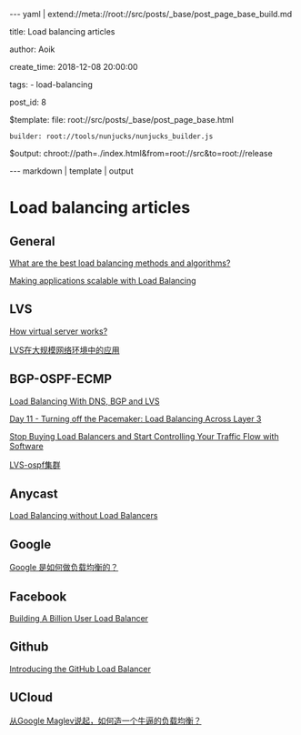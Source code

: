 --- yaml | extend://meta://root://src/posts/_base/post_page_base_build.md

title: Load balancing articles

author: Aoik

create_time: 2018-12-08 20:00:00

tags:
    - load-balancing

post_id: 8

$template:
    file: root://src/posts/_base/post_page_base.html

    builder: root://tools/nunjucks/nunjucks_builder.js

$output: chroot://path=./index.html&from=root://src&to=root://release

--- markdown | template | output
# Load balancing articles


## General
[What are the best load balancing methods and algorithms?](https://www.loadbalancer.org/blog/load-balancing-methods/)

[Making applications scalable with Load Balancing](http://wtarreau.blogspot.com/2006/11/making-applications-scalable-with-load.html)


## LVS
[How virtual server works?](http://www.linuxvirtualserver.org/how.html)

[LVS在大规模网络环境中的应用](http://www.jiagoumi.com/technical-article/1592.html)


## BGP-OSPF-ECMP
[Load Balancing With DNS, BGP and LVS](http://blog.raymond.burkholder.net/index.php?/archives/632-Load-Balancing-With-BGP-and-LVS.html)

[Day 11 - Turning off the Pacemaker: Load Balancing Across Layer 3](http://sysadvent.blogspot.com/2014/12/day-11-turning-off-pacemaker-load.html)

[Stop Buying Load Balancers and Start Controlling Your Traffic Flow with Software](https://www.tuicool.com/articles/yyQFRr2)

[LVS-ospf集群](http://noops.me/?p=974)


## Anycast
[Load Balancing without Load Balancers](https://blog.cloudflare.com/cloudflares-architecture-eliminating-single-p/)


## Google
[Google 是如何做负载均衡的？](http://oilbeater.com/%E5%8D%9A%E5%AE%A2/2016/11/21/google-loadbalancert.html)


## Facebook
[Building A Billion User Load Balancer](https://www.usenix.org/conference/srecon15europe/program/presentation/shuff)


## Github
[Introducing the GitHub Load Balancer](https://githubengineering.com/introducing-glb/)


## UCloud
[从Google Maglev说起，如何造一个牛逼的负载均衡？](https://zhuanlan.zhihu.com/p/22360384)
